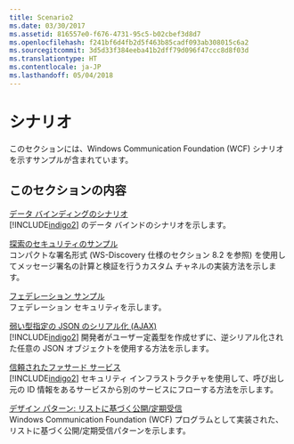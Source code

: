 ```yaml
---
title: Scenario2
ms.date: 03/30/2017
ms.assetid: 816557e0-f676-4731-95c5-b02cbef3d8d7
ms.openlocfilehash: f241bf6d4fb2d5f463b85cadf093ab308015c6a2
ms.sourcegitcommit: 3d5d33f384eeba41b2dff79d096f47ccc8d8f03d
ms.translationtype: HT
ms.contentlocale: ja-JP
ms.lasthandoff: 05/04/2018
---
```

# <a name="scenario"></a>シナリオ
このセクションには、Windows Communication Foundation (WCF) シナリオを示すサンプルが含まれています。  
  
## <a name="in-this-section"></a>このセクションの内容  
 [データ バインディングのシナリオ](../../../../docs/framework/wcf/samples/data-binding-scenarios.md)  
 [!INCLUDE[indigo2](../../../../includes/indigo2-md.md)] のデータ バインドのシナリオを示します。  
  
 [探索のセキュリティのサンプル](../../../../docs/framework/wcf/samples/discovery-security-sample.md)  
 コンパクトな署名形式 (WS-Discovery 仕様のセクション 8.2 を参照) を使用してメッセージ署名の計算と検証を行うカスタム チャネルの実装方法を示します。  
  
 [フェデレーション サンプル](../../../../docs/framework/wcf/samples/federation-sample.md)  
 フェデレーション セキュリティを示します。  
  
 [弱い型指定の JSON のシリアル化 (AJAX)](../../../../docs/framework/wcf/samples/weakly-typed-json-serialization-sample.md)  
 [!INCLUDE[indigo2](../../../../includes/indigo2-md.md)] 開発者がユーザー定義型を作成せずに、逆シリアル化された任意の JSON オブジェクトを使用する方法を示します。  
  
 [信頼されたファサード サービス](../../../../docs/framework/wcf/samples/trusted-facade-service.md)  
 [!INCLUDE[indigo2](../../../../includes/indigo2-md.md)] セキュリティ インフラストラクチャを使用して、呼び出し元の ID 情報をあるサービスから別のサービスにフローする方法を示します。  
  
 [デザイン パターン: リストに基づく公開/定期受信](../../../../docs/framework/wcf/samples/design-patterns-list-based-publish-subscribe.md)  
 Windows Communication Foundation (WCF) プログラムとして実装された、リストに基づく公開/定期受信パターンを示します。
